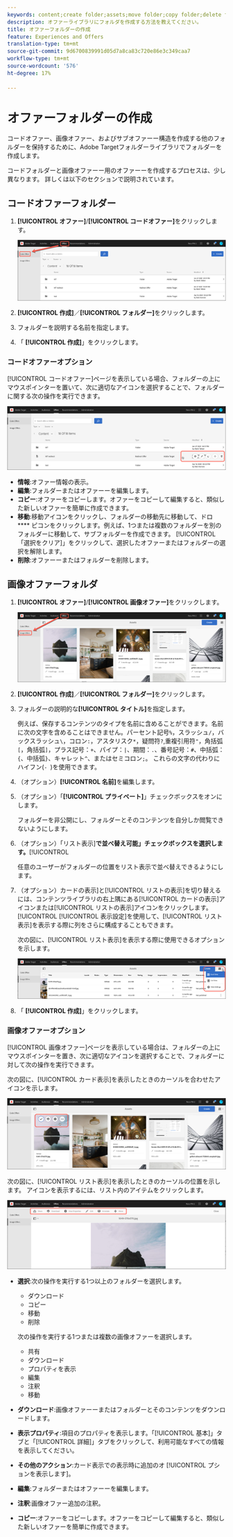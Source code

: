 ```yaml
---
keywords: content;create folder;assets;move folder;copy folder;delete folder;download folder;folder
description: オファーライブラリにフォルダを作成する方法を教えてください。
title: オファーフォルダーの作成
feature: Experiences and Offers
translation-type: tm+mt
source-git-commit: 9d6700839991d05d7a8ca83c720e86e3c349caa7
workflow-type: tm+mt
source-wordcount: '576'
ht-degree: 17%

---
```



# オファーフォルダーの作成

コードオファー、画像オファー、およびサブオファーー構造を作成する他のフォルダーを保持するために、Adobe Targetフォルダーライブラリでフォルダーを作成します。

コードフォルダーと画像オファーー用のオファーーを作成するプロセスは、少し異なります。 詳しくは以下のセクションで説明されています。

## コードオファーフォルダー

1. **[!UICONTROL オファー]**/**[!UICONTROL コードオファー]**&#x200B;をクリックします。

   ![「コードオファー」タブ](/help/c-experiences/c-manage-content/assets/code-offers-tab.png)

1. **[!UICONTROL 作成]**／**[!UICONTROL フォルダー]**&#x200B;をクリックします。

1. フォルダーを説明する名前を指定します。

1. 「 **[!UICONTROL 作成]**」をクリックします。

### コードオファーオプション

[!UICONTROL コードオファー]ページを表示している場合、フォルダーの上にマウスポインターを置いて、次に適切なアイコンを選択することで、フォルダーに関する次の操作を実行できます。

![「コードオファー」タブにカーソルを置いたアイコン](/help/c-experiences/c-manage-content/assets/code-offers-hover-icons.png)

* **情報**:オファー情報の表示。
* **編集**:フォルダーまたはオファーーを編集します。
* **コピー**:オファーをコピーします。オファーをコピーして編集すると、類似した新しいオファーを簡単に作成できます。
* **移動**:移動アイコンをクリックし、フォルダーの移動先に移動して、ドロ **** ピコンをクリックします。例えば、1つまたは複数のフォルダーを別のフォルダーに移動して、サブフォルダーを作成できます。 [!UICONTROL 「選択をクリア]」をクリックして、選択したオファーまたはフォルダーの選択を解除します。
* **削除**:オファーーまたはフォルダーを削除します。

## 画像オファーフォルダ

1. **[!UICONTROL オファー]**/**[!UICONTROL 画像オファー]**&#x200B;をクリックします。

   ![「画像オファー」タブ](/help/c-experiences/c-manage-content/assets/image-offers-tab.png)

1. **[!UICONTROL 作成]**／**[!UICONTROL フォルダー]**&#x200B;をクリックします。
1. フォルダーの説明的な&#x200B;**[!UICONTROL タイトル]**&#x200B;を指定します。

   例えば、保存するコンテンツのタイプを名前に含めることができます。名前に次の文字を含めることはできません。パーセント記号`%`，スラッシュ`/`，バックスラッシュ`\`，コロン`:`，アスタリスク`*`，疑問符`?`,重複引用符`"`，角括弧`[`，角括弧`]`，プラス記号：`+`、パイプ：`|`、期間：`.`、番号記号：`#`、中括弧：`{`、中括弧`}`、キャレット`^`、またはセミコロン`;`。 これらの文字の代わりにハイフン(`- `)を使用できます。

1. （オプション）**[!UICONTROL 名前]**&#x200B;を編集します。
1. （オプション）「**[!UICONTROL プライベート]**」チェックボックスをオンにします。

   フォルダーを非公開にし、フォルダーとそのコンテンツを自分しか閲覧できないようにします。

1. （オプション）「リスト表示&#x200B;]**で並べ替え可能」チェックボックスを選択します。**[!UICONTROL 

   任意のユーザーがフォルダーの位置をリスト表示で並べ替えできるようにします。

1. （オプション）カードの表示]と[!UICONTROL リストの表示]を切り替えるには、コンテンツライブラリの右上隅にある[!UICONTROL カードの表示]アイコンまたは[!UICONTROL リストの表示]アイコンをクリックします。 [!UICONTROL [!UICONTROL 表示設定]を使用して、[!UICONTROL リスト表示]を表示する際に列をさらに構成することもできます。

   次の図に、[!UICONTROL リスト表示]を表示する際に使用できるオプションを示します。

   ![リスト表示オプション](/help/c-experiences/c-manage-content/assets/view-settings-options.png)

1. 「 **[!UICONTROL 作成]**」をクリックします。

### 画像オファーオプション

[!UICONTROL 画像オファー]ページを表示している場合は、フォルダーの上にマウスポインターを置き、次に適切なアイコンを選択することで、フォルダーに対して次の操作を実行できます。

次の図に、[!UICONTROL カード表示]を表示したときのカーソルを合わせたアイコンを示します。

![カード表示で「画像オファー」タブにカーソルを合わせたときのアイコン](/help/c-experiences/c-manage-content/assets/image-offers-hover-icons.png)

次の図に、[!UICONTROL リスト表示]を表示したときのカーソルの位置を示します。 アイコンを表示するには、リスト内のアイテムをクリックします。

![リスト表示時に「画像オファー」タブにアイコンを合わせたとき](/help/c-experiences/c-manage-content/assets/list-view-hover.png)

* **選択**:次の操作を実行する1つ以上のフォルダーを選択します。

   * ダウンロード
   * コピー
   * 移動
   * 削除

   次の操作を実行する1つまたは複数の画像オファーを選択します。

   * 共有
   * ダウンロード
   * プロパティを表示
   * 編集
   * 注釈
   * 移動


* **ダウンロード**:画像オファーーまたはフォルダーとそのコンテンツをダウンロードします。
* **表示プロパティ**:項目のプロパティを表示します。「[!UICONTROL 基本]」タブと「[!UICONTROL 詳細]」タブをクリックして、利用可能なすべての情報を表示してください。
* **その他のアクション**:カード表示での表示時に追加のオ [!UICONTROL プションを表示します]。
* **編集**:フォルダーまたはオファーーを編集します。
* **注釈**:画像オファー追加の注釈。
* **コピー**:オファーをコピーします。オファーをコピーして編集すると、類似した新しいオファーを簡単に作成できます。
